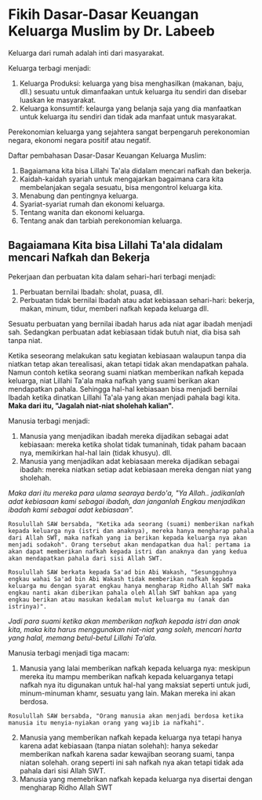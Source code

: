 # Fikih Dasar-Dasar Keuangan Keluarga Muslim by Dr. Labeeb

Keluarga dari rumah adalah inti dari masyarakat.

Keluarga terbagi menjadi:
1. Keluarga Produksi: keluarga yang bisa menghasilkan (makanan, baju, dll.) sesuatu untuk dimanfaakan untuk keluarga itu sendiri dan disebar luaskan ke masyarakat.
2. Keluarga konsumtif: kelaurga yang belanja saja yang dia manfaatkan untuk keluarga itu sendiri dan tidak ada manfaat untuk masyarakat.

Perekonomian keluarga yang sejahtera sangat berpengaruh perekonomian negara, ekonomi negara positif atau negatif.

Daftar pembahasan Dasar-Dasar Keuangan Keluarga Muslim:
1. Bagaiamana kita bisa Lillahi Ta'ala didalam mencari nafkah dan bekerja.
2. Kaidah-kaidah syariah untuk mengajarkan bagaimana cara kita membelanjakan segala sesuatu, bisa mengontrol keluarga kita.
3. Menabung dan pentingnya keluarga.
4. Syariat-syariat rumah dan ekonomi keluarga.
5. Tentang wanita dan ekonomi keluarga.
6. Tentang anak dan tarbiah perekonomian keluarga.

## Bagaiamana Kita bisa Lillahi Ta'ala didalam mencari Nafkah dan Bekerja

Pekerjaan dan perbuatan kita dalam sehari-hari terbagi menjadi:
1. Perbuatan bernilai Ibadah: sholat, puasa, dll.
2. Perbuatan tidak bernilai Ibadah atau adat kebiasaan sehari-hari: bekerja, makan, minum, tidur, memberi nafkah kepada keluarga dll.

Sesuatu perbuatan yang bernilai ibadah harus ada niat agar ibadah menjadi sah. Sedangkan perbuatan adat kebiasaan tidak butuh niat, dia bisa sah tanpa niat.

Ketika seseorang melakukan satu kegiatan kebiasaan walaupun tanpa dia niatkan tetap akan terealisasi, akan tetapi tidak akan mendapatkan pahala. Namun contoh ketika seorang suami niatkan memberikan nafkah kepada keluarga, niat Lillahi Ta'ala maka nafkah yang suami berikan akan mendapatkan pahala. Sehingga hal-hal kebiasaan bisa menjadi bernilai Ibadah ketika dinatkan Lillahi Ta'ala yang akan menjadi pahala bagi kita. **Maka dari itu, "Jagalah niat-niat sholehah kalian".**

Manusia terbagi menjadi:
1. Manusia yang menjadikan ibadah mereka dijadikan sebagai adat kebiasaan: mereka ketika sholat tidak tumaninah, tidak paham bacaan nya, memikirkan hal-hal lain (tidak khusyu). dll.
2. Manusia yang menjadikan adat kebiasaan mereka dijadikan sebagai ibadah: mereka niatkan setiap adat kebiasaan mereka dengan niat yang sholehah.

*Maka dari itu mereka para ulama searaya berdo'a, "Ya Allah.. jadikanlah adat kebiasaan kami sebagai ibadah, dan janganlah Engkau menjadikan ibadah kami sebagai adat kebiasaan".*

`Rosulullah SAW bersabda, "Ketika ada seorang (suami) memberikan nafkah kepada keluarga nya (istri dan anaknya), mereka hanya mengharap pahala dari Allah SWT, maka nafkah yang ia berikan kepada keluarga nya akan menjadi sodakoh". Orang tersebut akan mendapatkan dua hal: pertama ia akan dapat memberikan nafkah kepada istri dan anaknya dan yang kedua akan mendapatkan pahala dari sisi Allah SWT.`

`Rosulullah SAW berkata kepada Sa'ad bin Abi Wakash, "Sesungguhnya engkau wahai Sa'ad bin Abi Wakash tidak memberikan nafkah kepada keluarga mu dengan syarat engkau hanya mengharap Ridho Allah SWT maka engkau nanti akan diberikan pahala oleh Allah SWT bahkan apa yang engkau berikan atau masukan kedalam mulut keluarga mu (anak dan istrinya)".`

*Jadi para suami ketika akan memberikan nafkah kepada istri dan anak kita, maka kita harus menggunakan niat-niat yang soleh, mencari harta yang halal, memang betul-betul Lillahi Ta'ala.*

Manusia terbagi menjadi tiga macam:
1. Manusia yang lalai memberikan nafkah kepada keluarga nya: meskipun mereka itu mampu memberikan nafkah kepada keluarganya tetapi nafkah nya itu digunakan untuk hal-hal yang maksiat seperti untuk judi, minum-minuman khamr, sesuatu yang lain. Makan mereka ini akan berdosa.

`Rosulullah SAW bersabda, "Orang manusia akan menjadi berdosa ketika manusia itu menyia-nyiakan orang yang wajib ia nafkahi".`

2. Manusia yang memberikan nafkah kepada keluarga nya tetapi hanya karena adat kebiasaan (tanpa niatan solehah): hanya sekedar memberikan nafkah karena sadar kewajiban seorang suami, tanpa niatan solehah. orang seperti ini sah nafkah nya akan tetapi tidak ada pahala dari sisi Allah SWT.
3. Manusia yang memebrikan nafkah kepada keluarga nya disertai dengan mengharap Ridho Allah SWT
